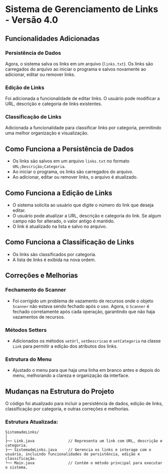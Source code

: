 # Sistema de Gerenciamento de Links - Versão 4.0

## Funcionalidades Adicionadas

### Persistência de Dados
Agora, o sistema salva os links em um arquivo (`links.txt`). Os links são carregados do arquivo ao iniciar o programa e salvos novamente ao adicionar, editar ou remover links.

### Edição de Links
Foi adicionada a funcionalidade de editar links. O usuário pode modificar a URL, descrição e categoria de links existentes.

### Classificação de Links
Adicionada a funcionalidade para classificar links por categoria, permitindo uma melhor organização e visualização.

## Como Funciona a Persistência de Dados
- Os links são salvos em um arquivo `links.txt` no formato `URL;Descrição;Categoria`.
- Ao iniciar o programa, os links são carregados do arquivo.
- Ao adicionar, editar ou remover links, o arquivo é atualizado.

## Como Funciona a Edição de Links
- O sistema solicita ao usuário que digite o número do link que deseja editar.
- O usuário pode atualizar a URL, descrição e categoria do link. Se algum campo não for alterado, o valor antigo é mantido.
- O link é atualizado na lista e salvo no arquivo.

## Como Funciona a Classificação de Links
- Os links são classificados por categoria.
- A lista de links é exibida na nova ordem.

## Correções e Melhorias

### Fechamento do Scanner
- Foi corrigido um problema de vazamento de recursos onde o objeto `Scanner` não estava sendo fechado após o uso. Agora, o `Scanner` é fechado corretamente após cada operação, garantindo que não haja vazamentos de recursos.

### Métodos Setters
- Adicionados os métodos `setUrl`, `setDescricao` e `setCategoria` na classe `Link` para permitir a edição dos atributos dos links.

### Estrutura do Menu
- Ajustado o menu para que haja uma linha em branco antes e depois do menu, melhorando a clareza e organização da interface.

## Mudanças na Estrutura do Projeto
O código foi atualizado para incluir a persistência de dados, edição de links, classificação por categoria, e outras correções e melhorias.

### Estrutura Atualizada:
```plaintext
SistemadeLinks/
│
├── Link.java               // Representa um link com URL, descrição e categoria.
├── SistemadeLinks.java     // Gerencia os links e interage com o usuário, incluindo funcionalidades de persistência, edição e classificação.
└── Main.java               // Contém o método principal para executar o sistema.


